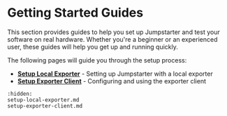 # Getting Started Guides

This section provides guides to help you set up Jumpstarter and test your software on real hardware. Whether you're a beginner or an experienced user, these guides will help you get up and running quickly.

The following pages will guide you through the setup process:

* **[Setup Local Exporter](setup-local-exporter.md)** - Setting up Jumpstarter with a local exporter
* **[Setup Exporter Client](setup-exporter-client.md)** - Configuring and using the exporter client

```{toctree}
:hidden:
setup-local-exporter.md
setup-exporter-client.md
```
